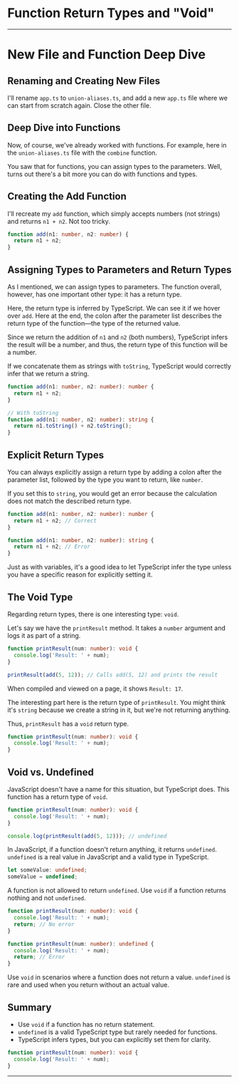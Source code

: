 # Function Return Types and "Void"

---

# New File and Function Deep Dive

## Renaming and Creating New Files

I'll rename `app.ts` to `union-aliases.ts`, and add a new `app.ts` file where we can start from scratch again. Close the other file.

## Deep Dive into Functions

Now, of course, we've already worked with functions. For example, here in the `union-aliases.ts` file with the `combine` function. 

You saw that for functions, you can assign types to the parameters. Well, turns out there's a bit more you can do with functions and types.

## Creating the Add Function

I'll recreate my `add` function, which simply accepts numbers (not strings) and returns `n1 + n2`. Not too tricky.

```typescript
function add(n1: number, n2: number) {
  return n1 + n2;
}
```

## Assigning Types to Parameters and Return Types

As I mentioned, we can assign types to parameters. The function overall, however, has one important other type: it has a return type. 

Here, the return type is inferred by TypeScript. We can see it if we hover over `add`. Here at the end, the colon after the parameter list describes the return type of the function—the type of the returned value.

Since we return the addition of `n1` and `n2` (both numbers), TypeScript infers the result will be a number, and thus, the return type of this function will be a number.

If we concatenate them as strings with `toString`, TypeScript would correctly infer that we return a string.

```typescript
function add(n1: number, n2: number): number {
  return n1 + n2;
}

// With toString
function add(n1: number, n2: number): string {
  return n1.toString() + n2.toString();
}
```

## Explicit Return Types

You can always explicitly assign a return type by adding a colon after the parameter list, followed by the type you want to return, like `number`.

If you set this to `string`, you would get an error because the calculation does not match the described return type.

```typescript
function add(n1: number, n2: number): number {
  return n1 + n2; // Correct
}

function add(n1: number, n2: number): string {
  return n1 + n2; // Error
}
```

Just as with variables, it's a good idea to let TypeScript infer the type unless you have a specific reason for explicitly setting it.

## The Void Type

Regarding return types, there is one interesting type: `void`. 

Let's say we have the `printResult` method. It takes a `number` argument and logs it as part of a string.

```typescript
function printResult(num: number): void {
  console.log('Result: ' + num);
}

printResult(add(5, 12)); // Calls add(5, 12) and prints the result
```

When compiled and viewed on a page, it shows `Result: 17`.

The interesting part here is the return type of `printResult`. You might think it's `string` because we create a string in it, but we're not returning anything.

Thus, `printResult` has a `void` return type.

```typescript
function printResult(num: number): void {
  console.log('Result: ' + num);
}
```

## Void vs. Undefined

JavaScript doesn't have a name for this situation, but TypeScript does. This function has a return type of `void`.

```typescript
function printResult(num: number): void {
  console.log('Result: ' + num);
}

console.log(printResult(add(5, 12))); // undefined
```

In JavaScript, if a function doesn't return anything, it returns `undefined`. `undefined` is a real value in JavaScript and a valid type in TypeScript.

```typescript
let someValue: undefined;
someValue = undefined;
```

A function is not allowed to return `undefined`. Use `void` if a function returns nothing and not `undefined`.

```typescript
function printResult(num: number): void {
  console.log('Result: ' + num);
  return; // No error
}

function printResult(num: number): undefined {
  console.log('Result: ' + num);
  return; // Error
}
```

Use `void` in scenarios where a function does not return a value. `undefined` is rare and used when you return without an actual value.

## Summary

- Use `void` if a function has no return statement.
- `undefined` is a valid TypeScript type but rarely needed for functions.
- TypeScript infers types, but you can explicitly set them for clarity.

```typescript
function printResult(num: number): void {
  console.log('Result: ' + num);
}
```

---
